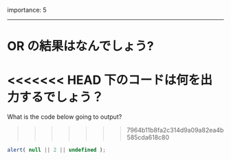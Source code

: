 importance: 5

---

# OR の結果はなんでしょう?

<<<<<<< HEAD
下のコードは何を出力するでしょう？
=======
What is the code below going to output?
>>>>>>> 7964b11b8fa2c314d9a09a82ea4b585cda618c80

```js
alert( null || 2 || undefined );
```
